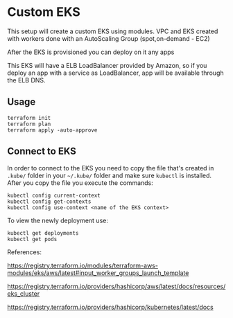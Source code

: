# Custom EKS

This setup will create a custom EKS using modules. VPC and EKS created with workers done with an AutoScaling Group (spot,on-demand - EC2)

After the EKS is provisioned you can deploy on it any apps

This EKS will have a ELB LoadBalancer provided by Amazon, so if you deploy an app with a service as LoadBalancer, app will be available through the ELB DNS.


## Usage

```
terraform init
terraform plan
terraform apply -auto-approve

```


## Connect to EKS

In order to connect to the EKS you need to copy the file that's created in `.kube/` folder in your `~/.kube/` folder and make sure `kubectl` is installed. After you copy the file you execute the commands:  

```
kubectl config current-context
kubectl config get-contexts
kubectl config use-context <name of the EKS context>
```

To view the newly deployment use:

```
kubectl get deployments
kubectl get pods
```

References:

https://registry.terraform.io/modules/terraform-aws-modules/eks/aws/latest#input_worker_groups_launch_template

https://registry.terraform.io/providers/hashicorp/aws/latest/docs/resources/eks_cluster

https://registry.terraform.io/providers/hashicorp/kubernetes/latest/docs

